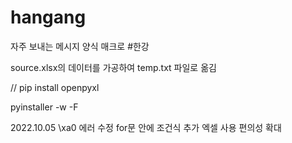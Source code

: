 # hangang

자주 보내는 메시지 양식 매크로 #한강

source.xlsx의 데이터를 가공하여
temp.txt 파일로 옮김


//
pip install openpyxl

pyinstaller -w -F <filename>




2022.10.05
\xa0 에러 수정
for문 안에 조건식 추가
엑셀 사용 편의성 확대
